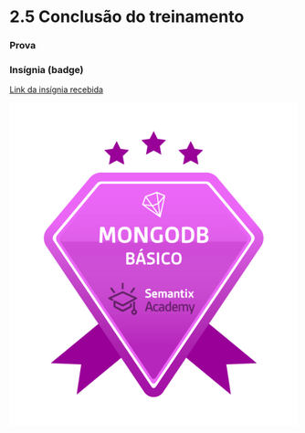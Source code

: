 # 2.5 Conclusão do treinamento

### Prova

### Insígnia (badge)

[Link da insígnia recebida](https://api.badgr.io/public/assertions/AWTSlz0zR2qHizbGyEzIIA)

![](../.gitbook/assets/MongoDB-Basico-Badge.png)
